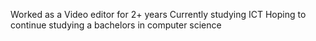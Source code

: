 Worked as a Video editor for 2+ years
Currently studying ICT
Hoping to continue studying a bachelors in computer science
